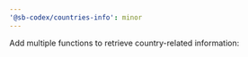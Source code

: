 ```yaml
---
'@sb-codex/countries-info': minor
---
```


Add multiple functions to retrieve country-related information:
